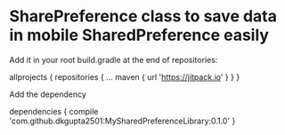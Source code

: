 # SharePreference class to save data in mobile SharedPreference easily


Add it in your root build.gradle at the end of repositories:

allprojects {
    repositories {
		...
		  maven { url 'https://jitpack.io' }
	    }
}

Add the dependency

dependencies {
    compile 'com.github.dkgupta2501:MySharedPreferenceLibrary:0.1.0'
    }
